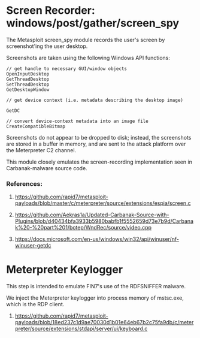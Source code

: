 
# Screen Recorder: windows/post/gather/screen_spy

The Metasploit screen_spy module records the user's screen by screenshot'ing the user desktop.

Screenshots are taken using the following Windows API functions:

```
// get handle to necessary GUI/window objects
OpenInputDesktop
GetThreadDesktop
SetThreadDesktop
GetDesktopWindow

// get device context (i.e. metadata describing the desktop image)

GetDC

// convert device-context metadata into an image file
CreateCompatibleBitmap
```

Screenshots do not appear to be dropped to disk; instead, the screenshots are stored in a buffer in memory, and are sent to the attack platform over the Meterpreter C2 channel.

This module closely emulates the screen-recording implementation seen in Carbanak-malware source code.

### References:

1. https://github.com/rapid7/metasploit-payloads/blob/master/c/meterpreter/source/extensions/espia/screen.c

2. https://github.com/Aekras1a/Updated-Carbanak-Source-with-Plugins/blob/d40434bfa3933b5980babfb1f5552659d73e7b9d/Carbanak%20-%20part%201/botep/WndRec/source/video.cpp

3. https://docs.microsoft.com/en-us/windows/win32/api/winuser/nf-winuser-getdc

# Meterpreter Keylogger 

This step is intended to emulate FIN7's use of the RDFSNIFFER malware.

We inject the Meterpreter keylogger into process memory of mstsc.exe, which is the RDP client.

1. https://github.com/rapid7/metasploit-payloads/blob/18ed237c1d9ae70030d1b01e64eb67b2c75fa9db/c/meterpreter/source/extensions/stdapi/server/ui/keyboard.c
